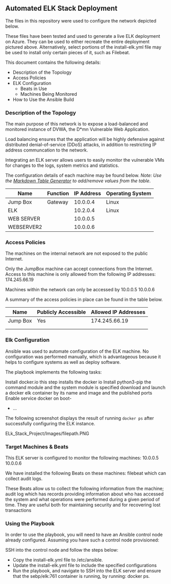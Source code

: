 ## Automated ELK Stack Deployment

The files in this repository were used to configure the network depicted below.



These files have been tested and used to generate a live ELK deployment on Azure. They can be used to either recreate the entire deployment pictured above. Alternatively, select portions of the install-elk.yml file may be used to install only certain pieces of it, such as Filebeat.


This document contains the following details:
- Description of the Topology
- Access Policies
- ELK Configuration
  - Beats in Use
  - Machines Being Monitored
- How to Use the Ansible Build


### Description of the Topology

The main purpose of this network is to expose a load-balanced and monitored instance of DVWA, the D*mn Vulnerable Web Application.

Load balancing ensures that the application will be highly defensive against distributed denial-of-service (DDoS) attacks, in addition to restricting IP address communcation to the network.


Integrating an ELK server allows users to easily monitor the vulnerable VMs for changes to the logs, system metrics and statistics.


The configuration details of each machine may be found below.
_Note: Use the [Markdown Table Generator](http://www.tablesgenerator.com/markdown_tables) to add/remove values from the table_.

| Name     | Function | IP Address | Operating System |
|----------|----------|------------|------------------|
|Jump Box  | Gateway  | 10.0.0.4   | Linux            |
|ELK       |          | 10.2.0.4   | Linux            |
|WEB SERVER|          | 10.0.0.5   |                  |
|WEBSERVER2|          | 10.0.0.6   |                  |

### Access Policies

The machines on the internal network are not exposed to the public Internet. 

Only the JumpBox machine can accept connections from the Internet. Access to this machine is only allowed from the following IP addresses: 174.245.66.19

Machines within the network can only be accessed by 10.0.0.5 10.0.0.6 


A summary of the access policies in place can be found in the table below.

| Name     | Publicly Accessible | Allowed IP Addresses |
|----------|---------------------|----------------------|
| Jump Box |    Yes              |  174.245.66.19       |
|          |                     |                      |
|          |                     |                      |

### Elk Configuration

Ansible was used to automate configuration of the ELK machine. No configuration was performed manually, which is advantageous because it helps to configure systems as well as deploy software.

The playbook implements the following tasks:

 Install docker.io this step installs the docker io
 Install python3-pip 
 the command module and the system module is specified
 download and launch a docker elk container by its name and image and the published ports
 Enable service docker on boot-      

- ...

The following screenshot displays the result of running `docker ps` after successfully configuring the ELK instance.

ELk_Stack_Project/Images/filepath.PNG

### Target Machines & Beats
This ELK server is configured to monitor the following machines: 10.0.0.5 10.0.0.6


We have installed the following Beats on these machines: filebeat which can collect audit logs.


These Beats allow us to collect the following information from the machine; audit log which has records providing information about who has accessed the system and what operations were performed during a given period of time.
They are useful both for maintaining security and for recovering lost transactions


### Using the Playbook
In order to use the playbook, you will need to have an Ansible control node already configured. Assuming you have such a control node provisioned: 

SSH into the control node and follow the steps below:
- Copy the install-elk.yml file to /etc/ansible.
- Update the install-elk.yml file to include the specified configurations
- Run the playbook, and navigate to SSH into the ELK server and ensure that the sebp/elk:761 container is running, by running: docker ps. 


